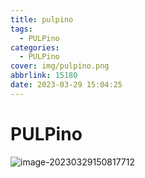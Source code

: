 ```yaml
---
title: pulpino
tags:
  - PULPino
categories:
  - PULPino
cover: img/pulpino.png
abbrlink: 15180
date: 2023-03-29 15:04:25
---
```


# PULPino

![image-20230329150817712](https://326-adms-1305022140.cos.ap-nanjing.myqcloud.com/images/Pulpino1.png)

